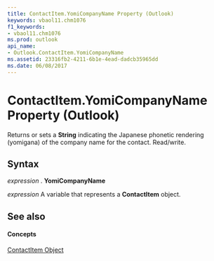 ```yaml
---
title: ContactItem.YomiCompanyName Property (Outlook)
keywords: vbaol11.chm1076
f1_keywords:
- vbaol11.chm1076
ms.prod: outlook
api_name:
- Outlook.ContactItem.YomiCompanyName
ms.assetid: 23316fb2-4211-6b1e-4ead-dadcb35965dd
ms.date: 06/08/2017
---
```



# ContactItem.YomiCompanyName Property (Outlook)

Returns or sets a **String** indicating the Japanese phonetic rendering (yomigana) of the company name for the contact. Read/write.


## Syntax

 _expression_ . **YomiCompanyName**

 _expression_ A variable that represents a **ContactItem** object.


## See also


#### Concepts


[ContactItem Object](contactitem-object-outlook.md)

